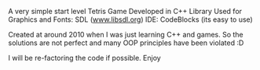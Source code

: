 A very simple start level Tetris Game
Developed in C++
Library Used for Graphics and Fonts: SDL (www.libsdl.org)
IDE: CodeBlocks (its easy to use)

Created at around 2010 when I was just learning C++ and games. So the solutions are not perfect and many OOP principles have been violated :D

I will be re-factoring the code if possible.
Enjoy
